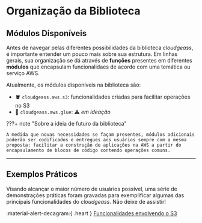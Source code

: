 # Organização da Biblioteca

## Módulos Disponíveis

Antes de navegar pelas diferentes possibilidades da biblioteca *cloudgeass*, é importante entender um pouco mais sobre sua estrutura. Em linhas gerais, sua organização se dá através de **funções** presentes em diferentes **módulos** que encapsulam funcionalidaes de acordo com uma temática ou serviço AWS.

Atualmente, os módulos disponíveis na biblioteca são:

- :bucket: `cloudgeass.aws.s3`: funcionalidades criadas para facilitar operações no S3
- :soap: `cloudgeass.aws.glue`: :warning: *em ideação*

???+ note "Sobre a ideia de futuro da biblioteca"
    
    A medida que novas necessidades se façam presentes, módulos adicionais poderão ser codificados e entregues aos usuários sempre com a mesma proposta: facilitar a construção de aplicações na AWS a partir do encapsulamento de blocos de código contendo operações comuns.

___

## Exemplos Práticos

Visando alcançar o maior número de usuários possível, uma série de demonstrações práticas foram gravadas para exemplificar algumas das principais funcionalidades do *cloudgeass*. Não deixe de assistir!

:material-alert-decagram:{ .heart } [Funcionalidades envolvendo o S3](https://cloudgeass.readthedocs.io/pt/latest/features/s3/)